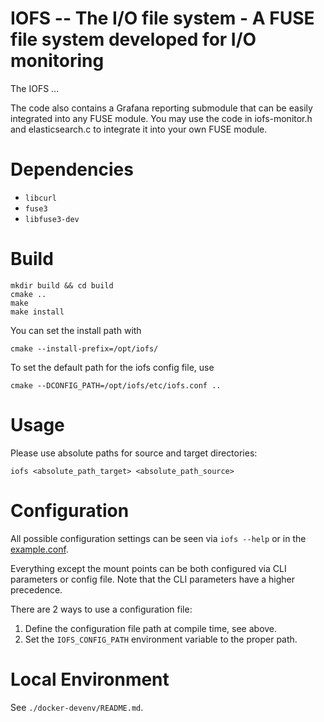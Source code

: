 # IOFS -- The I/O file system - A FUSE file system developed for I/O monitoring

The IOFS ...

The code also contains a Grafana reporting submodule that can be easily integrated into any FUSE module.
You may use the code in iofs-monitor.h and elasticsearch.c to integrate it into your own FUSE module.

# Dependencies
- `libcurl`
- `fuse3`
- `libfuse3-dev`

# Build
```
mkdir build && cd build
cmake ..
make
make install
```
You can set the install path with
```
cmake --install-prefix=/opt/iofs/
```
To set the default path for the iofs config file, use
```
cmake --DCONFIG_PATH=/opt/iofs/etc/iofs.conf ..
```

# Usage

Please use absolute paths for source and target directories:
```
iofs <absolute_path_target> <absolute_path_source>
```

# Configuration

All possible configuration settings can be seen via `iofs --help` or in the [example.conf](./example.conf).

Everything except the mount points can be both configured via CLI parameters or config file. Note that the CLI parameters
have a higher precedence.

There are 2 ways to use a configuration file:
1. Define the configuration file path at compile time, see above.
2. Set the `IOFS_CONFIG_PATH` environment variable to the proper path.

# Local Environment

See `./docker-devenv/README.md`.

